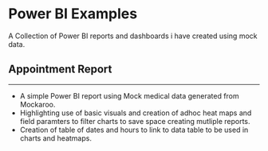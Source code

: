 # Power BI Examples
A Collection of Power BI reports and dashboards i have created using mock data.

## Appointment Report
------------------

* A simple Power BI report using Mock medical data generated from Mockaroo.
* Highlighting use of basic visuals and creation of adhoc heat maps and field paramters to filter charts to save space creating mutliple reports.
* Creation of table of dates and hours to link to data table to be used in charts and heatmaps. 
